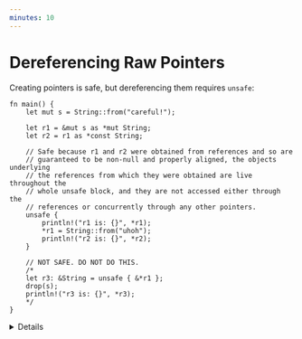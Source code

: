 ```yaml
---
minutes: 10
---
```


# Dereferencing Raw Pointers

Creating pointers is safe, but dereferencing them requires `unsafe`:

```rust,editable
fn main() {
    let mut s = String::from("careful!");

    let r1 = &mut s as *mut String;
    let r2 = r1 as *const String;

    // Safe because r1 and r2 were obtained from references and so are
    // guaranteed to be non-null and properly aligned, the objects underlying
    // the references from which they were obtained are live throughout the
    // whole unsafe block, and they are not accessed either through the
    // references or concurrently through any other pointers.
    unsafe {
        println!("r1 is: {}", *r1);
        *r1 = String::from("uhoh");
        println!("r2 is: {}", *r2);
    }

    // NOT SAFE. DO NOT DO THIS.
    /*
    let r3: &String = unsafe { &*r1 };
    drop(s);
    println!("r3 is: {}", *r3);
    */
}
```

<details>

It is good practice (and required by the Android Rust style guide) to write a comment for each
`unsafe` block explaining how the code inside it satisfies the safety requirements of the unsafe
operations it is doing.

In the case of pointer dereferences, this means that the pointers must be
[_valid_](https://doc.rust-lang.org/std/ptr/index.html#safety), i.e.:

 * The pointer must be non-null.
 * The pointer must be _dereferenceable_ (within the bounds of a single allocated object).
 * The object must not have been deallocated.
 * There must not be concurrent accesses to the same location.
 * If the pointer was obtained by casting a reference, the underlying object must be live and no
   reference may be used to access the memory.

In most cases the pointer must also be properly aligned.

The "NOT SAFE" sectoin gives an example of a common kind of UB bug: `*r1` has
the `'static` lifetime, so `r3` has type `&'static String`, and thus outlives
`s`. Creating a reference from a pointer requires _great care_.

</details>
